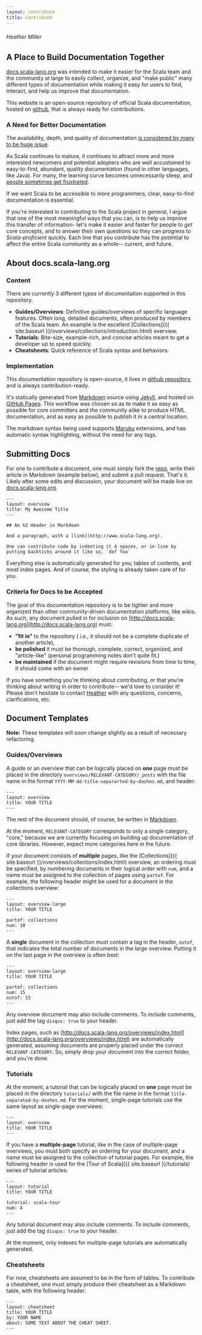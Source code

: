 ```yaml
---
layout: contribute
title: Contribute
---
```


###### Heather Miller

## A Place to Build Documentation Together

[docs.scala-lang.org](http://docs.scala-lang.org) was intended to make it easier for the Scala team and the community at large to easily collect, organize, and "make public" many different types of documentation while making it easy for users to find, interact, and help us improve that documentation. 

This website is an open-source repository of official Scala documentation, hosted on [github](https://github.com/scala/scala.github.com), that is always ready for contributions.

### A Need for Better Documentation

The availability, depth, and quality of documentation [is considered by many to be huge issue](http://www.google.com/moderator/#1/e=945de&t=945de.40). 

As Scala continues to mature, it continues to attract more and more interested newcomers and potential adopters who are well accustomed to easy-to-find, abundant, quality documentation (found in other languages, like Java). For many, the learning curve becomes unnecessarily steep, and [people sometimes get frustrated](http://groups.google.com/group/scala-user/browse_thread/thread/29996782cb8428cd/5ade8462ba30b177). 

If we want Scala to be accessible to more programmers, clear, easy-to-find documentation is essential.

If you're interested in contributing to the Scala project in general, I argue that one of the most meaningful ways that you can, is to help us improve this transfer of information- let's make it easier and faster for people to _get_ core concepts, and to answer their own questions so they can progress to _Scala-proficient_ quickly. Each line that you contribute has the potential to affect the entire Scala community as a whole-- current, and future.

## About docs.scala-lang.org

### Content

There are currently 3 different _types_ of documentation supported in this repository. 

- **Guides/Overviews**: Definitive guides/overviews of specific language features. Often long, detailed documents, often produced by members of the Scala team. An example is the excellent [Collections]({{ site.baseurl }}/overviews/collections/introduction.html) overview.
- **Tutorials**: Bite-size, example-rich, and concise articles meant to get a developer up to speed quickly. 
- **Cheatsheets**: Quick reference of Scala syntax and behaviors.

### Implementation

This documentation repository is open-source, it lives in [github repository](https://github.com/scala/scala.github.com), and is always contribution-ready. 

It's statically generated from [Markdown](http://en.wikipedia.org/wiki/Markdown) source using [Jekyll](https://github.com/mojombo/jekyll), and hosted on [GitHub Pages](http://pages.github.com/). This workflow was chosen so as to make it as easy as possible for core committers and the community alike to produce HTML documentation, and as easy as possible to publish it in a central location.

The markdown syntax being used supports [Maruku](http://maruku.rubyforge.org/maruku.html) extensions, and has automatic syntax highlighting, without the need for any tags.

## Submitting Docs

For one to contribute a document, one must simply fork the [repo](https://github.com/scala/scala.github.com), write their article in Markdown (example below), and submit a pull request. That's it. Likely after some edits and discussion, your document will be made live on [docs.scala-lang.org](http://docs.scala-lang.org).

    ---
    layout: overview
    title: My Awesome Title
    ---
    
    ## An h2 Header in Markdown

    And a paragraph, with a [link](http://www.scala-lang.org).
	
	One can contribute code by indenting it 4 spaces, or in-line by putting backticks around it like so, `def foo`
	
Everything else is automatically generated for you; tables of contents, and most index pages. And of course, the styling is already taken care of for you.

### Criteria for Docs to be Accepted

The goal of this documentation repository is to be tighter and more organized than other community-driven documentation platforms, like wikis. As such, any document pulled in for inclusion on [http://docs.scala-lang.org](http://docs.scala-lang.org) must:

- **"fit in"** to the repository ( _i.e.,_ it should not be a complete duplicate of another article),
- **be polished** it must be thorough, complete, correct, organized, and "article-like" (personal programming notes don't quite fit.)
- **be maintained** if the document might require revisions from time to time, it should come with an owner

If you have something you're thinking about contributing, or that you're thinking about writing in order to contribute-- we'd love to consider it! Please don't hesitate to contact [Heather](http://people.epfl.ch) with any questions, concerns, clarifications, etc.

## Document Templates

<div class="alert-message info">
  <p><strong>Note:</strong> These templates will soon change slightly as a result of necessary refactoring.</p>
</div>

### Guides/Overviews

A guide or an overview that can be logically placed on **one** page must be placed in the directory `overviews/RELEVANT-CATEGORY/_posts` with the file name in the format `YYYY-MM-dd-title-separarted-by-dashes.md`, and header: 

    ---
    layout: overview
    title: YOUR TITLE
    ---

The rest of the document should, of course, be written in [Markdown](http://en.wikipedia.org/wiki/Markdown).

At the moment, `RELEVANT-CATEGORY` corresponds to only a single category, "core," because we are currently focusing on building up documentation of core libraries. However, expect more categories here in the future.

If your document consists of **multiple** pages, like the [Collections]({{ site.baseurl }}/overviews/collections/index.html) overview, an ordering must be specified, by numbering documents in their logical order with `num`, and a name must be assigned to the collection of pages using `partof`. For example, the following header might be used for a document in the collections overview: 

    ---
    layout: overview-large
    title: YOUR TITLE
    
    partof: collections
    num: 10
    ---

A **single** document in the collection must contain a tag in the header, `outof`, that indicates the total number of documents in the large overview. Putting it on the last page in the overview is often best:

    ---
    layout: overview-large
    title: YOUR TITLE
    
    partof: collections
    num: 15
    outof: 15
    ---

Any overview document may also include comments. To include comments, just add the tag `disqus: true` to your header.

Index pages, such as [http://docs.scala-lang.org/overviews/index.html](http://docs.scala-lang.org/overviews/index.html) are automatically generated, assuming documents are properly placed under the correct `RELEVANT-CATEGORY`. So, simply drop your document into the correct folder, and you're done.

### Tutorials

At the moment, a tutorial that can be logically placed on **one** page must be placed in the directory `tutorials/` with the file name in the format `title-separated-by-dashes.md`. For the moment, single-page tutorials use the same layout as single-page overviews:

    ---
    layout: overview
    title: YOUR TITLE
    ---

If you have a **multiple-page** tutorial, like in the case of multiple-page overviews, you must both specify an ordering for your document, and a name must be assigned to the collection of tutorial pages. For example, the following header is used for the [Tour of Scala]({{ site.baseurl }}/tutorials) series of tutorial articles:

    ---
    layout: tutorial
    title: YOUR TITLE

    tutorial: scala-tour
    num: 4
    ---

Any tutorial document may also include comments. To include comments, just add the tag `disqus: true` to your header.

At the moment, only indexes for multiple-page tutorials are automatically generated.

### Cheatsheets

For now, cheatsheets are assumed to be in the form of tables. To contribute a cheatsheet, one must simply produce their cheatsheet as a Markdown table, with the following header:

    ---
    layout: cheatsheet
    title: YOUR TITLE
    by: YOUR NAME
    about: SOME TEXT ABOUT THE CHEAT SHEET.
    ---



 
